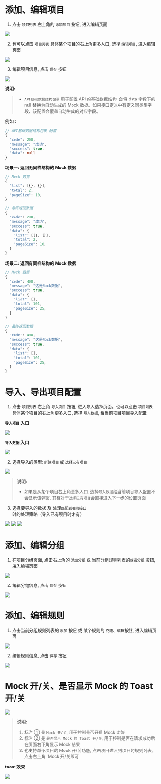 # 添加、编辑项目

1. 点击 `项目列表` 右上角的 `添加项目` 按钮, 进入编辑页面

<img src="../.screenshot/mock/project-entry.png" style="max-width: 1000px;">

2. 也可以点击 `项目列表` 具体某个项目的右上角更多入口, 选择 `编辑项目`, 进入编辑页面

<img src="../.screenshot/mock/project-item-entry.png" style="max-width: 1000px;">

3. 编辑项目信息, 点击 `保存` 按钮

<img src="../.screenshot/mock/project-edit.png" style="max-width: 1000px;">

**说明:**

> - `API基础数据结构包裹` 用于配置 API 的基础数据结构, 会将 data 字段下的 null 替换为自动生成的 Mock 数据。如果接口定义中有定义同类型字段，该配置会覆盖自动生成的对应字段。

例如：

```ts
// API基础数据结构包裹 配置
{
  "code": 200,
  "message": "成功",
  "success": true,
  "data": null
}
```

**场景一: 返回无同样结构的 Mock 数据**

```ts
// Mock 数据
{
  "list": [{}, {}],
  "total": 2,
  "pageSize": 10,
}

// 最终返回数据
{
  "code": 200,
  "message": "成功",
  "success": true,
  "data": {
    "list": [{}, {}],
    "total": 2,
    "pageSize": 10,
  }
}
```

**场景二: 返回有同样结构的 Mock 数据**

```ts
// Mock 数据
{
  "code": 400,
  "message": "这是Mock数据",
  "success": true,
  "data": {
    "list": [],
    "total": 101,
    "pageSize": 25,
  }
}

// 最终返回数据
{
  "code": 400,
  "message": "这是Mock数据",
  "success": true,
  "data": {
    "list": [],
    "total": 101,
    "pageSize": 25,
  }
}
```

# 导入、导出项目配置

1. 点击 `项目列表` 右上角 `导入项目` 按钮, 进入导入选择页面。也可以点击 `项目列表` 具体某个项目的右上角更多入口, 选择 `导入数据`, 给当前项目项目导入配置

**`导入项目` 入口**

<img src="../.screenshot/mock/import-project.png" style="max-width: 1000px;">

**`导入数据` 入口**

<img src="../.screenshot/mock/import-export.png" style="max-width: 1000px;">

2. 选择导入的类型: `新建项目` 或 `选择已有项目`

<img src="../.screenshot/mock/import-type.png" style="max-width: 1000px;">

> **说明:**
>
> - 如果是从某个项目右上角更多入口, 选择`导入数据`给当前项目导入配置不会显示该弹窗, 其相对于`选择已有项目`会直接进入下一步的设置页面

3. 选择要导入的数据 及 处理`匹配到相同接口`时的处理策略（导入已有项目时才有）

<img src="../.screenshot/mock/import-options.png" style="max-width: 1000px;">

<img src="../.screenshot/mock/import-cover-key.png" style="max-width: 1000px;">

<img src="../.screenshot/mock/import-cover-key-dialog.png" style="max-width: 1000px;">

# 添加、编辑分组

1. 在项目分组页面, 点击右上角的 `添加分组` 或 当前分组规则列表的`编辑分组` 按钮, 进入编辑页面

<img src="../.screenshot/mock/group-edit-entry.png" style="max-width: 1000px;">

2. 编辑分组信息, 点击 `保存` 按钮

<img src="../.screenshot/mock/group-edit.png" style="max-width: 1000px;">

# 添加、编辑规则

1. 点击当前分组规则列表的 `添加` 按钮 或 某个规则的 `克隆`、`编辑`按钮, 进入编辑页面

<img src="../.screenshot/mock/rule-edit-entry.png" style="max-width: 1000px;">

2. 编辑规则信息, 点击 `保存` 按钮

<img src="../.screenshot/mock/rule-edit.png" style="max-width: 1000px;">

# Mock 开/关、是否显示 Mock 的 Toast 开/关

<img src="../.screenshot/mock/toggle-toast.png" style="max-width: 1000px;">

> **说明:**
>
> 1. 标注 ① 是 `Mock 开/关`, 用于控制是否开启 Mock 功能
> 2. 标注 ② 是 `是否显示 Mock 的 Toast 开/关`, 用于控制是否在请求成功后在页面右下角显示 Mock 结果
> 3. 也支持单个项目的 Mock 开/关功能, 点击项目进入到项目的规则列表, 点击右上角 `Mock 开/关即可

**toast 效果**

<img src="../.screenshot/mock/toast-result.png" style="max-width: 800px;">

